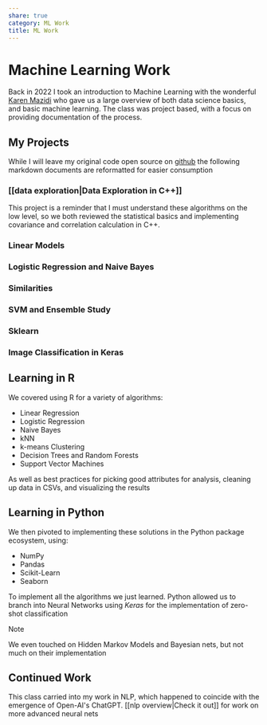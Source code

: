 ```yaml
---
share: true
category: ML Work
title: ML Work
---
```


# Machine Learning Work
Back in 2022 I took an introduction to Machine Learning with the wonderful [Karen Mazidi](https://www.linkedin.com/in/mazidiaiconsulting/) who gave us a large overview of both data science basics, and basic machine learning. The class was project based, with a focus on providing documentation of the process.

## My Projects
While I will leave my original code open source on [github](https://github.com/zaiquiriw/ml-portfolio/tree/main) the following markdown documents are reformatted for easier consumption
### [[data exploration|Data Exploration in C++]]
This project is a reminder that I must understand these algorithms on the low level, so we both reviewed the statistical basics and implementing covariance and correlation calculation in C++.

### Linear Models
### Logistic Regression and Naive Bayes
### Similarities
### SVM and Ensemble Study
### Sklearn
### Image Classification in Keras


## Learning in R
We covered using R for a variety of algorithms:
- Linear Regression
- Logistic Regression
- Naive Bayes
- kNN
- k-means Clustering
- Decision Trees and Random Forests
- Support Vector Machines

As well as best practices for picking good attributes for analysis, cleaning up data in CSVs, and visualizing the results

## Learning in Python
We then pivoted to implementing these solutions in the Python package ecosystem, using:
- NumPy
- Pandas
- Scikit-Learn
- Seaborn

To implement all the algorithms we just learned. Python allowed us to branch into Neural Networks using *Keras* for the implementation of zero-shot classification

>[!note]
>We even touched on Hidden Markov Models and Bayesian nets, but not much on their implementation

## Continued Work
This class carried into my work in NLP, which happened to coincide with the emergence of Open-AI's ChatGPT. [[nlp overview|Check it out]] for work on more advanced neural nets

